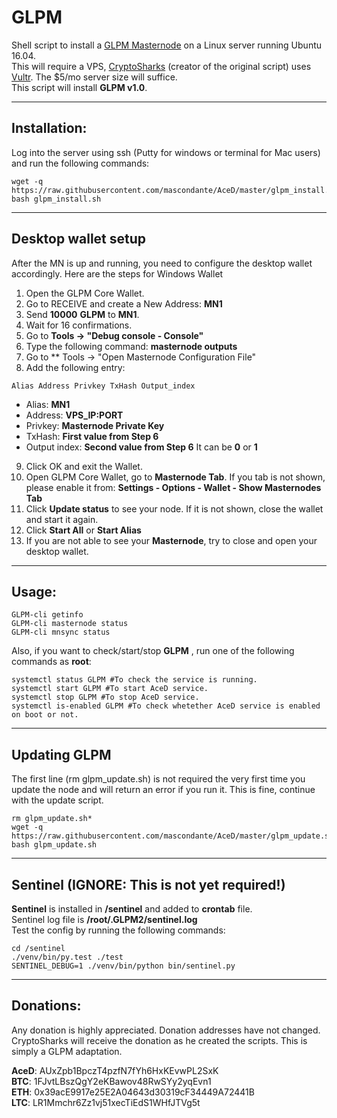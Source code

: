 # GLPM
Shell script to install a [GLPM Masternode](http://glacierplatform.io/) on a Linux server running Ubuntu 16.04.  
This will require a VPS, [CryptoSharks](https://github.com/cryptosharks131/) (creator of the original script) uses [Vultr](https://www.vultr.com/?ref=7310394).  The $5/mo server size will suffice.  
This script will install **GLPM v1.0**.
***

## Installation:
Log into the server using ssh (Putty for windows or terminal for Mac users) and run the following commands:
```
wget -q https://raw.githubusercontent.com/mascondante/AceD/master/glpm_install.sh
bash glpm_install.sh
```
***

## Desktop wallet setup

After the MN is up and running, you need to configure the desktop wallet accordingly. Here are the steps for Windows Wallet
1. Open the GLPM Core Wallet.
2. Go to RECEIVE and create a New Address: **MN1**
3. Send **10000** **GLPM** to **MN1**.
4. Wait for 16 confirmations.
5. Go to **Tools -> "Debug console - Console"**
6. Type the following command: **masternode outputs**
7. Go to  ** Tools -> "Open Masternode Configuration File"
8. Add the following entry:
```
Alias Address Privkey TxHash Output_index
```
* Alias: **MN1**
* Address: **VPS_IP:PORT**
* Privkey: **Masternode Private Key**
* TxHash: **First value from Step 6** 
* Output index:  **Second value from Step 6** It can be **0** or **1**
9. Click OK and exit the Wallet.
10. Open GLPM Core Wallet, go to **Masternode Tab**. If you tab is not shown, please enable it from: **Settings - Options - Wallet - Show Masternodes Tab**
11. Click **Update status** to see your node. If it is not shown, close the wallet and start it again.
10. Click **Start All** or **Start Alias**
11. If you are not able to see your **Masternode**, try to close and open your desktop wallet.
***

## Usage:
```
GLPM-cli getinfo
GLPM-cli masternode status
GLPM-cli mnsync status
```
Also, if you want to check/start/stop **GLPM** , run one of the following commands as **root**:
```
systemctl status GLPM #To check the service is running.
systemctl start GLPM #To start AceD service.
systemctl stop GLPM #To stop AceD service.
systemctl is-enabled GLPM #To check whetether AceD service is enabled on boot or not.
```
***

## Updating GLPM
The first line (rm glpm_update.sh) is not required the very first time you update the node and will return an error if you run it.  This is fine, continue with the update script.
```
rm glpm_update.sh*
wget -q https://raw.githubusercontent.com/mascondante/AceD/master/glpm_update.sh
bash glpm_update.sh
```
***

## Sentinel (IGNORE: This is not yet required!)

**Sentinel** is installed in **/sentinel** and added to **crontab** file.  
Sentinel log file is **/root/.GLPM2/sentinel.log**  
Test the config by running the following commands:
```
cd /sentinel
./venv/bin/py.test ./test
SENTINEL_DEBUG=1 ./venv/bin/python bin/sentinel.py
```
***

## Donations:  

Any donation is highly appreciated.  Donation addresses have not changed. CryptoSharks will receive the donation as he created the scripts. This is simply a GLPM adaptation.

**AceD**: AUxZpb1BpczT4pzfN7fYh6HxKEvwPL2SxK  
**BTC**: 1FJvtLBszQgY2eKBawov48RwSYy2yqEvn1  
**ETH**: 0x39acE9917e25E2A04643d30319cF34449A72441B  
**LTC**: LR1Mmchr6Zz1vj51xecTiEdS1WHfJTVg5t

